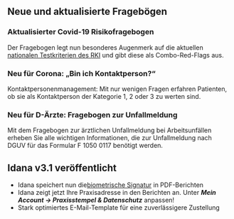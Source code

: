 ## Neue und aktualisierte Fragebögen 

### Aktualisierter Covid-19 Risikofragebogen
Der Fragebogen legt nun besonderes Augenmerk auf die aktuellen [nationalen Testkriterien des RKI](https://www.rki.de/DE/Content/InfAZ/N/Neuartiges_Coronavirus/Massnahmen_Verdachtsfall_Infografik_DINA3.pdf;jsessionid=EA2AE671AB48C3A3A75B1A3DB64565D9.internet101?__blob=publicationFile) und gibt diese als Combo-Red-Flags aus.

### Neu für Corona: „Bin ich Kontaktperson?“
Kontaktpersonenmanagement: Mit nur wenigen Fragen erfahren Patienten, ob sie als Kontaktperson der Kategorie 1, 2 oder 3 zu werten sind.

### Neu für D-Ärzte: Fragebogen zur Unfallmeldung
Mit dem Fragebogen zur ärztlichen Unfallmeldung bei Arbeitsunfällen erheben Sie alle wichtigen Informationen, die zur Unfallmeldung nach DGUV für das Formular F 1050 0117 benötigt werden.

## Idana v3.1 veröffentlicht 
* Idana speichert nun die[biometrische Signatur](https://idana.com/beitragsreihe-arztrecht-praxisformulare-rechtssicher-mit-idana-unterschreiben-lassen/) in PDF-Berichten
* Idana zeigt jetzt Ihre Praxisadresse in den Berichten an. Unter ***Mein Account -> Praxisstempel & Datenschutz*** anpassen!
* Stark optimiertes E-Mail-Template für eine zuverlässigere Zustellung
